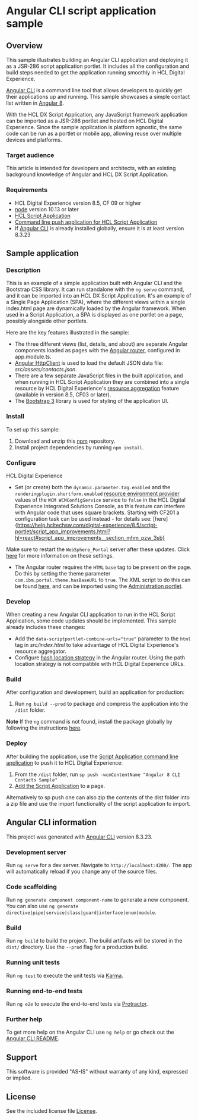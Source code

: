 # Angular CLI script application sample

## Overview

This sample illustrates building an Angular CLI application and deploying it as a JSR-286 script application portlet. It includes all the configuration and build steps needed to get the application running smoothly in HCL Digital Experience.

[Angular CLI](https://cli.angular.io/) is a command line tool that allows developers to quickly get their applications up and running. This sample showcases a simple contact list written in [Angular 8](https://angular.io/).

With the HCL DX Script Application, any JavaScript framework application can be imported as a JSR-286 portlet and hosted on HCL Digital Experience. Since the sample application is platform agnostic, the same code can be run as a portlet or mobile app, allowing reuse over multiple devices and platforms.

### Target audience

This article is intended for developers and architects, with an existing background knowledge of Angular and HCL DX Script Application. 

### Requirements

- HCL Digital Experience version 8.5, CF 09 or higher
- [node](https://nodejs.org/en/) version 10.13 or later
- [HCL Script Application](https://help.hcltechsw.com/digital-experience/8.5/script-portlet/ibm_script_portlet.html)
- [Command line push application for HCL Script Application](https://help.hcltechsw.com/digital-experience/8.5/script-portlet/cmd_line_push_ovr.html)
- If [Angular CLI](https://cli.angular.io/) is already installed globally, ensure it is at least version 8.3.23

## Sample application 

### Description

This is an example of a simple application built with Angular CLI and the Bootstrap CSS library. It can run standalone with the `ng serve` command, and it can be imported into an HCL DX Script Application. It's an example of a Single Page Application (SPA), where the different views within a single index.html page are dynamically loaded by the Angular framework. When used in a Script Application, a SPA is displayed as one portlet on a page, possibly alongside other portlets. 

Here are the key features illustrated in the sample:

* The three different views (list, details, and about) are separate Angular components loaded as pages with the [Angular router](https://angular.io/guide/router), configured in app.module.ts.
* [Angular HttpClient](https://angular.io/guide/http) is used to load the default JSON data file: *src/assets/contacts.json*.
* There are a few separate JavaScript files in the built application, and when running in HCL Script Application they are combined into a single resource by HCL Digital Experience's [resource aggregation](https://help.hcltechsw.com/digital-experience/8.5/dev-theme/themeopt_reso_agg.html) feature (available in version 8.5, CF03 or later).
* The [Bootstrap 3](https://getbootstrap.com/docs/3.3/) library is used for styling of the application UI.

### Install

To set up this sample:

1. Download and unzip this [npm](https://www.npmjs.com/get-npm) repository.
2. Install project dependencies by running `npm install`.

### Configure

HCL Digital Experience
* Set (or create) both the `dynamic.parameter.tag.enabled` and the `renderingplugin.shortform.enabled` [resource environment provider](https://help.hcltechsw.com/digital-experience/8.5/admin-system/adsetcfg.html) values of the `WCM WCMConfigService` service to `false` in the HCL Digital Experience Integrated Solutions Console, as this feature can interfere with Angular code that uses square brackets. 
Starting with CF201 a configuration task can be used instead - for details see: [here]{https://help.hcltechsw.com/digital-experience/8.5/script-portlet/script_app_improvements.html?hl=react#script_app_improvements__section_mhm_pzw_3sb}

Make sure to restart the `WebSphere_Portal` server after these updates. Click [here](https://help.hcltechsw.com/digital-experience/8.5/wcm/wcm_tags_behavior.html) for more information on these settings.
* The Angular router requires the `HTML` `base` tag to be present on the page. Do this by setting the theme parameter `com.ibm.portal.theme.hasBaseURL` to `true`. The XML script to do this can be found [here](https://help.hcltechsw.com/digital-experience/8.5/wcm/prevent_friendly_url_redirects.html), and can be imported using the [Administration portlet](https://help.hcltechsw.com/digital-experience/8.5/admin-system/adxmltsk_portlets_imp.html).

### Develop

When creating a new Angular CLI application to run in the HCL Script Application, some code updates should be implemented. This sample already includes these changes:

* Add the `data-scriptportlet-combine-urls="true"` parameter to the `html` tag in *src/index.html* to take advantage of HCL Digital Experience's resource aggregator.
* Configure [hash location strategy](https://angular.io/guide/router#hashlocationstrategy) in the Angular router. Using the path location strategy is not compatible with HCL Digital Experience URLs.

### Build

After configuration and development, build an application for production:

1. Run `ng build --prod` to package and compress the application into the `/dist` folder.

**Note** If the `ng` command is not found, install the package globally by following the instructions [here](https://github.com/angular/angular-cli#installation).

### Deploy

After building the application, use the [Script Application command line application](https://help.hcltechsw.com/digital-experience/8.5/script-portlet/cmd_line_push_cmd.html) to push it to HCL Digital Experience:

1. From the `/dist` folder, run `sp push -wcmContentName "Angular 8 CLI Contacts Sample"`
2. [Add the Script Application](https://help.hcltechsw.com/digital-experience/8.5/script-portlet/drop_app_toolbar.html) to a page.

Alternatively to sp push one can also zip the contents of the dist folder into a zip file and use the import functionality of the script application to import.

## Angular CLI information

This project was generated with [Angular CLI](https://github.com/angular/angular-cli) version 8.3.23.

### Development server

Run `ng serve` for a dev server. Navigate to `http://localhost:4200/`. The app will automatically reload if you change any of the source files.

### Code scaffolding

Run `ng generate component component-name` to generate a new component. You can also use `ng generate directive|pipe|service|class|guard|interface|enum|module`.

### Build

Run `ng build` to build the project. The build artifacts will be stored in the `dist/` directory. Use the `--prod` flag for a production build.

### Running unit tests

Run `ng test` to execute the unit tests via [Karma](https://karma-runner.github.io).

### Running end-to-end tests

Run `ng e2e` to execute the end-to-end tests via [Protractor](http://www.protractortest.org/).

### Further help

To get more help on the Angular CLI use `ng help` or go check out the [Angular CLI README](https://github.com/angular/angular-cli/blob/master/README.md).

## Support

This software is provided "AS-IS" without warranty of any kind, expressed or implied. 


## License

See the included license file [License](LICENSE).
